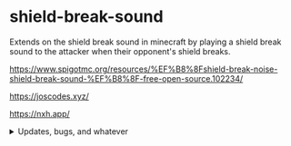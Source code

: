 # shield-break-sound
Extends on the shield break sound in minecraft by playing a shield break sound to the attacker when their opponent's shield breaks.

https://www.spigotmc.org/resources/%EF%B8%8Fshield-break-noise-shield-break-sound-%EF%B8%8F-free-open-source.102234/

https://joscodes.xyz/

https://nxh.app/

<details>
  <summary>Updates, bugs, and whatever</summary>
  no i am not updating this, it's literally 32 lines of code. if you somehow find a "super major bug" with it, then i'll fix it... maybe.
  (if you somehow do put it in github issues and dm me on discord, Dank JosBot#1001 {not like i expect it but just to be sure lol})

yes I know I didn't follow coding standards for camel case and had useless casts
</details>